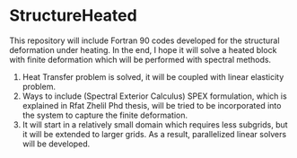 # StructureHeated
This repository will include Fortran 90 codes developed for the structural deformation under heating. 
In the end, I hope it will solve a heated block with finite deformation which will be performed with spectral methods.

1) Heat Transfer problem is solved, it will be coupled with linear elasticity problem.
2) Ways to include (Spectral Exterior Calculus) SPEX formulation, which is explained in Rfat Zhelil Phd thesis, 
will be tried to be incorporated into the system to capture the finite deformation. 
3) It will start in a relatively small domain which requires less subgrids, but it will be extended to larger grids. As a result, 
parallelized linear solvers will be developed.
